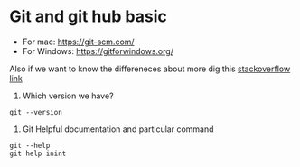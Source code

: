# Git and git hub basic

*	For mac: https://git-scm.com/
*	For Windows: https://gitforwindows.org/

Also if we want  to know the differeneces about more dig this [stackoverflow link](https://stackoverflow.com/questions/22310007/differences-between-git-scm-msysgit-git-for-windows)


1. Which version we have?

```
git --version
```
1. Git Helpful documentation and particular command

```
git --help
git help inint
```